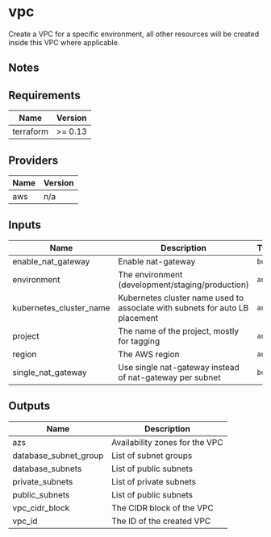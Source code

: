 # vpc

Create a VPC for a specific environment, all other resources will be created inside this VPC where applicable.

## Notes

<!-- BEGINNING OF PRE-COMMIT-TERRAFORM DOCS HOOK -->
## Requirements

| Name | Version |
|------|---------|
| terraform | >= 0.13 |

## Providers

| Name | Version |
|------|---------|
| aws | n/a |

## Inputs

| Name | Description | Type | Default | Required |
|------|-------------|------|---------|:--------:|
| enable\_nat\_gateway | Enable nat-gateway | `bool` | n/a | yes |
| environment | The environment (development/staging/production) | `any` | n/a | yes |
| kubernetes\_cluster\_name | Kubernetes cluster name used to associate with subnets for auto LB placement | `any` | n/a | yes |
| project | The name of the project, mostly for tagging | `any` | n/a | yes |
| region | The AWS region | `any` | n/a | yes |
| single\_nat\_gateway | Use single nat-gateway instead of nat-gateway per subnet | `bool` | n/a | yes |

## Outputs

| Name | Description |
|------|-------------|
| azs | Availability zones for the VPC |
| database\_subnet\_group | List of subnet groups |
| database\_subnets | List of public subnets |
| private\_subnets | List of private subnets |
| public\_subnets | List of public subnets |
| vpc\_cidr\_block | The CIDR block of the VPC |
| vpc\_id | The ID of the created VPC |

<!-- END OF PRE-COMMIT-TERRAFORM DOCS HOOK -->
